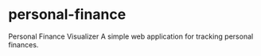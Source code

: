 # personal-finance
Personal Finance Visualizer A simple web application for tracking personal finances.
